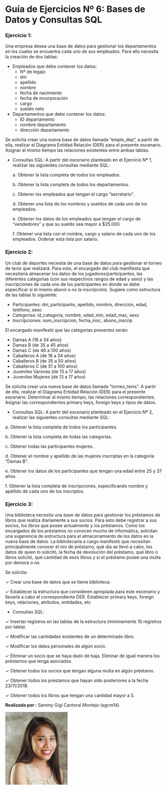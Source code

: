 # Guía de Ejercicios Nº 6: Bases de Datos y Consultas SQL

### Ejercicio 1:
Una  empresa  desea  una  base  de  datos  para  gestionar  los  departamentos  en  los  cuales  se encuentra cada uno de sus empleados. Para ello necesita la creación de dos tablas: 
* Empleados  que debe contener los datos:
    - Nº  de legajo
    - dni
    - apellido
    - nombre
    - fecha de nacimiento
    - fecha de incorporación
    - cargo
    - sueldo neto
*  Departamentos  que debe contener  los datos:
    - ID departamento
    - nombre  departamento
    - dirección departamento

Se solicita crear una nueva base de datos llamada  “emple_dep”, a partir de ella, realizar el Diagrama Entidad Relación (DER) para el presente escenario. Asignar al mismo tiempo las relaciones existentes entre ambas tablas.

* Consultas SQL:
A partir del escenario planteado en el Ejercicio Nº 1, realizar las siguientes consultas mediante SQL:

  a.  Obtener la lista completa de todos los empleados.
  
  b.  Obtener la lista completa de todos los departamentos.
  
  c.  Obtener los empleados que tengan el cargo “secretario”.
  
  d.  Obtener una lista de los nombres y sueldos de cada uno de los empleados.
  
  e.  Obtener los datos de los empleados que tengan el cargo de “vendedores” y que su sueldo sea mayor a $25.000.
  
  f.  Obtener una lista con el nombre, cargo y salario de cada uno de los empleados. Ordenar esta lista por salario.

### Ejercicio 2:
Un club de deportes necesita de una base de datos para gestionar el torneo de tenis que realizará. 
Para  esto,  el  encargado  del  club  manifiesta  que  necesitaría  almacenar  los  datos  de  los jugadores/participantes, las diferentes categorías (con sus respectivos rangos de edad y sexo) y las inscripciones de cada uno de los participantes en donde se debe especificar si el mismo abonó o no la inscripción). Sugiere como estructura de las tablas lo siguiente:
* Participantes: dni_participante, apellido, nombre, dirección, edad, teléfono, sexo
*  Categorías: id_categoria, nombre, edad_min, edad_max, sexo
* Inscripciones: num_inscripcion, fecha_insc, abono_inscrip

El encargado manifestó que las categorías presentes serán:
*  Damas A (18 a 34 años)
*  Damas B (de 35 a 45 años)
*  Damas C (de 46 a 100 años)
*  Caballeros A (de 18 a 34 años)
*  Caballeros B (de 35 a 50 años)
*  Caballeros C (de 51 a 100 años)
*  Juveniles Varones (de 13 a 17 años) 
*  Juveniles Mujeres (de 13 a 17 años)

Se solicita crear una nueva base de datos llamada “torneo_tenis”. A partir de ella, realizar el Diagrama Entidad Relación (DER) para el presente escenario. Determinar al mismo tiempo, las relaciones correspondientes.
Asignar las correspondientes primary keys, foreign keys y tipos de datos.

* Consultas SQL:
A partir del escenario planteado en el  Ejercicio Nº 2, realizar las siguientes consultas mediante SQL:

a.  Obtener la lista completa de todos los participantes.

b.  Obtener la lista completa de todas las categorías.

c.  Obtener todas las participantes mujeres.

d.  Obtener el nombre y apellido de las mujeres inscriptas en la categoría “Damas B”.

e.  Obtener los datos de los participantes que tengan una edad entre 25 y 37 años.

f.  Obtener la lista completa de inscripciones, especificando nombre y apellido de cada uno de los inscriptos.

### Ejercicio 3:
Una biblioteca necesita una base de datos para gestionar los préstamos de libros que realiza diariamente  a  sus  socios.  Para  esto  debe  registrar  a  sus  socios,  los  libros  que  posee actualmente y los préstamos.
Como  los  encargados  de  los  préstamos  no  conocen  mucho  de  informática,  solicitan  una sugerencia de estructura para el almacenamiento de los datos en la nueva base de datos. La bibliotecaria a cargo manifestó que necesitan principalmente conocer el nro de préstamo, qué día se llevó a cabo, los datos de quien lo solicitó, la fecha de devolución del préstamo, qué libro o libros solicitó, qué cantidad de esos libros y si el préstamo posee una multa por demora o no.

Se solicita:

✓  Crear una base de datos que se llame biblioteca.

✓  Establecer la estructura que consideren apropiada para este escenario y llevarla a cabo el correspondiente DER. Establecer primary keys, foreign keys, relaciones, atributos,
entidades, etc

* Consultas SQL:
  
✓ Insertar registros en las tablas de la estructura (mínimamente 10 registros por tabla).

✓  Modificar las cantidades existentes de un determinado libro.

✓  Modificar los datos personales de algún socio.

✓  Eliminar un  socio que se haya dado de baja. Eliminar de igual manera los préstamos que tenga asociados.

✓  Obtener todos los socios que tengan alguna multa en algún préstamo.

✓  Obtener todos los préstamos que hayan sido posteriores a la fecha 23/11/2018.

✓  Obtener todos los libros que tengan una cantidad mayor a 5.


**Realizado por :** Sammy Gigi Cantoral Montejo (sgcm14)

<img src ="https://raw.githubusercontent.com/sgcm14/sgcm14/main/sammy.jpg" width="200">
